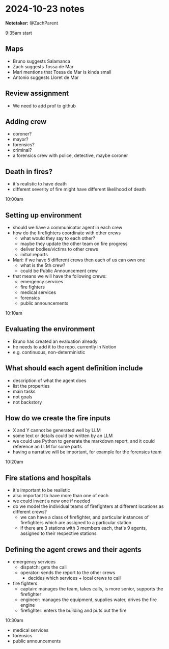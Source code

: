 # 2024-10-23 notes

**Notetaker:** @ZachParent

9:35am start

## Maps
* Bruno suggests Salamanca
* Zach suggests Tossa de Mar
* Mari mentions that Tossa de Mar is kinda small
* Antonio suggests Lloret de Mar

## Review assignment
* We need to add prof to github

## Adding crew
* coroner?
* mayor?
* forensics?
* criminal?
* a forensics crew with police, detective, maybe coroner

## Death in fires?
* it's realistic to have death
* different severity of fire might have different likelihood of death

10:00am

## Setting up environment
* should we have a communicator agent in each crew
* how do the firefighters coordinate with other crews
    * what would they say to each other?
    * maybe they update the other team on fire progress
    * deliver bodies/victims to other crews
    * initial reports
* Mari: if we have 5 different crews then each of us can own one
    * what is the 5th crew?
    * could be Public Announcement crew
* that means we will have the following crews:
    * emergency services
    * fire fighters
    * medical services
    * forensics
    * public announcements

10:10am

## Evaluating the environment
* Bruno has created an evaluation already
* he needs to add it to the repo. currently in Notion
* e.g. continuous, non-deterministic

## What should each agent definition include
* description of what the agent does
* list the properties
* main tasks
* not goals
* not backstory

## How do we create the fire inputs
* X and Y cannot be generated well by LLM
* some text or details could be written by an LLM
* we could use Python to generate the markdown report, and it could reference an LLM for some parts
* having a narrative will be important, for example for the forensics team

10:20am

## Fire stations and hospitals
* it's important to be realistic
* also important to have more than one of each
* we could invent a new one if needed
* do we model the individual teams of firefighters at different locations as different crews?
    * we can have a class of firefighter, and particular instances of firefighters which are assigned to a particular station
    * if there are 3 stations with 3 members each, that's 9 agents, assigned to their respective stations

## Defining the agent crews and their agents
* emergency services
    * dispatch: gets the call
    * operator: sends the report to the other crews
        * decides which services + local crews to call
* fire fighters
    * captain: manages the team, takes calls, is more senior, supports the firefighter
    * engineer: manages the equipment, supplies water, drives the fire engine
    * firefighter: enters the building and puts out the fire

10:30am

* medical services
* forensics
* public announcements